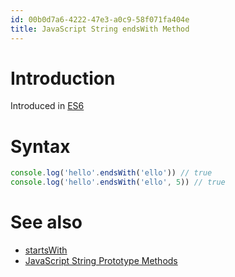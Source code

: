 ```yaml
---
id: 00b0d7a6-4222-47e3-a0c9-58f071fa404e
title: JavaScript String endsWith Method
---
```


# Introduction

Introduced in [ES6](20201030093404-es6)

# Syntax

``` javascript
console.log('hello'.endsWith('ello')) // true
console.log('hello'.endsWith('ello', 5)) // true
```

# See also

-   [startsWith](20201112095525-javascript_string_startswith_method)
-   [JavaScript String Prototype
    Methods](20201112095341-javascript_string_prototype_methods)
